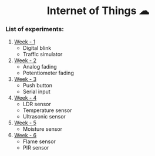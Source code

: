 <div align="center">
  <h1>Internet of Things ☁</h1>
</div>

### List of experiments:

<div>
  <ol>
    <li>
      <a href="https://github.com/vinsdragonis/3rd-year-labs/tree/main/IoT/WEEK%20-%201">
        Week - 1
      </a>
      <ul>
        <li>Digital blink</li>
        <li>Traffic simulator</li>
      </ul>
    </li>
    <li>
      <a href="https://github.com/vinsdragonis/3rd-year-labs/tree/main/IoT/WEEK%20-%202">
        Week - 2
      </a>
      <ul>
        <li>Analog fading</li>
        <li>Potentiometer fading</li>
      </ul>
    </li>
    <li>
      <a href="https://github.com/vinsdragonis/3rd-year-labs/tree/main/IoT/WEEK%20-%203">
        Week - 3
      </a>
      <ul>
        <li>Push button</li>
        <li>Serial input</li>
      </ul>
    </li>
    <li>
      <a href="https://github.com/vinsdragonis/3rd-year-labs/tree/main/IoT/WEEK%20-%204">
        Week - 4
      </a>
      <ul>
        <li>LDR sensor</li>
        <li>Temperature sensor</li>
        <li>Ultrasonic sensor</li>
      </ul>
    </li>
    <li>
      <a href="https://github.com/vinsdragonis/3rd-year-labs/tree/main/IoT/WEEK%20-%205">
        Week - 5
      </a>
      <ul>
        <li>Moisture sensor</li>
      </ul>
    </li>
    <li>
      <a href="https://github.com/vinsdragonis/3rd-year-labs/tree/main/IoT/WEEK%20-%206">
        Week - 6
      </a>
      <ul>
        <li>Flame sensor</li>
        <li>PIR sensor</li>
      </ul>
    </li>
  </ol>
</div>

